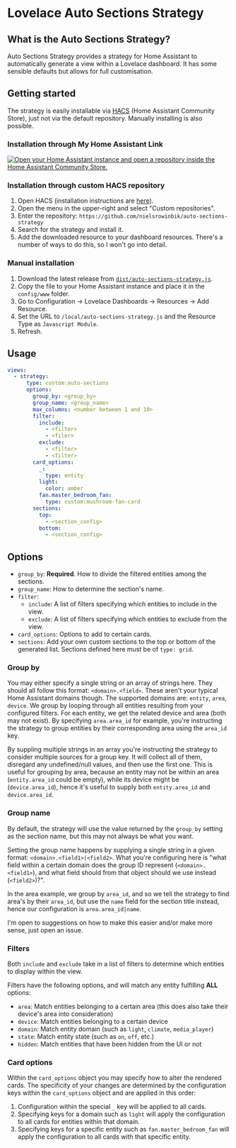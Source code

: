 # Lovelace Auto Sections Strategy

## What is the Auto Sections Strategy?

Auto Sections Strategy provides a strategy for Home Assistant to automatically generate a view within a Lovelace dashboard. It has some sensible defaults but allows for full customisation.

## Getting started

The strategy is easily installable via [HACS](https://hacs.xyz/) (Home Assistant Community Store), just not via the default repository. Manually installing is also possible.

### Installation through My Home Assistant Link

<a href="https://my.home-assistant.io/redirect/hacs_repository/?owner=nielsrowinbik&category=Lovelace&repository=auto-sections-strategy" target="_blank"><img src="https://my.home-assistant.io/badges/hacs_repository.svg" alt="Open your Home Assistant instance and open a repository inside the Home Assistant Community Store." /></a>

### Installation through custom HACS repository

1. Open HACS (installation instructions are [here](https://hacs.xyz/docs/installation/installation/)).
2. Open the menu in the upper-right and select "Custom repositories".
3. Enter the repository: `https://github.com/nielsrowinbik/auto-sections-strategy`
4. Search for the strategy and install it.
5. Add the downloaded resource to your dashboard resources. There's a number of ways to do this, so I won't go into detail.

### Manual installation

1. Download the latest release from [`dist/auto-sections-strategy.js`](https://github.com/nielsrowinbik/auto-sections-strategy/blob/main/dist/auto-sections-strategy.js).
2. Copy the file to your Home Assistant instance and place it in the `config/www` folder.
3. Go to Configuration -> Lovelace Dashboards -> Resources -> Add Resource.
4. Set the URL to `/local/auto-sections-strategy.js` and the Resource Type as `Javascript Module`.
5. Refresh.

## Usage

```yaml
views:
  - strategy:
      type: custom:auto-sections
      options:
        group_by: <group_by>
        group_name: <group_name>
        max_columns: <number between 1 and 10>
        filter:
          include:
            - <filter>
            - <filer>
          exclude:
            - <filter>
            - <filter>
        card_options:
          _:
            type: entity
          light:
            color: amber
          fan.master_bedroom_fan:
            type: custom:mushroom-fan-card
        sections:
          top:
            - <section_config>
          bottom:
            - <section_config>
```

## Options

- `group_by`: **Required**. How to divide the filtered entities among the sections.
- `group_name`: How to determine the section's name.
- `filter`:
  - `include`: A list of filters specifying which entities to include in the view.
  - `exclude`: A list of filters specifying which entities to exclude from the view.
- `card_options`: Options to add to certain cards.
- `sections`: Add your own custom sections to the top or bottom of the generated list. Sections defined here must be of `type: grid`.

### Group by

You may either specify a single string or an array of strings here. They should all follow this format: `<domain>.<field>`. These aren't your typical Home Assistant domains though. The supported domains are: `entity`, `area`, `device`. We group by looping through all entities resulting from your configured filters. For each entity, we get the related device and area (both may not exist). By specifying `area.area_id` for example, you're instructing the strategy to group entities by their corresponding area using the `area_id` key.

By suppling multiple strings in an array you're instructing the strategy to consider multiple sources for a group key. It will collect all of them, disregard any undefined/null values, and then use the first one. This is useful for grouping by area, because an entity may not be within an area (`entity.area_id` could be empty), while its device might be (`device.area_id`), hence it's useful to supply both `entity.area_id` and `device.area_id`.

### Group name

By default, the strategy will use the value returned by the `group_by` setting as the section name, but this may not always be what you want.

Setting the group name happens by supplying a single string in a given format: `<domain>.<field1>|<field2>`. What you're configuring here is "what field within a certain domain does the group ID represent (`<domain>.<field1>`), and what field should from that object should we use instead (`<field2>`)?".

In the area example, we group by `area_id`, and so we tell the strategy to find area's by their `area_id`, but use the `name` field for the section title instead, hence our configuration is `area.area_id|name`.

I'm open to suggestions on how to make this easier and/or make more sense, just open an issue.

### Filters

Both `include` and `exclude` take in a list of filters to determine which entities to display within the view.

Filters have the following options, and will match any entity fulfilling **ALL** options:

- `area`: Match entities belonging to a certain area (this does also take their device's area into consideration)
- `device`: Match entities belonging to a certain device
- `domain`: Match entity domain (such as `light`, `climate`, `media_player`)
- `state`: Match entity state (such as `on`, `off`, etc.)
- `hidden`: Match entities that have been hidden from the UI or not

### Card options

Within the `card_options` object you may specify how to alter the rendered cards. The specificity of your changes are determined by the configuration keys within the `card_options` object and are applied in this order:

1. Configuration within the special `_` key will be applied to all cards.
2. Specifying keys for a domain such as `light` will apply the configuration to all cards for entities within that domain.
3. Specifying keys for a specific entity such as `fan.master_bedroom_fan` will apply the configuration to all cards with that specific entity.

